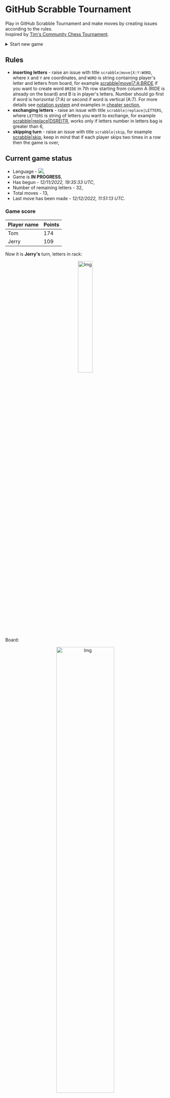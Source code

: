 
# GitHub Scrabble Tournament
Play in GitHub Scrabble Tournament and make moves by creating issues according to the rules.    
Inspired by [Tim's Community Chess Tournament](https://github.com/timburgan/).

<details>
  <summary>Start new game</summary>
  
 
 - [GB](https://github.com/radosz99/radosz99/issues/new?title=scrabble%7Cinit%7CGB&body=Just+push+%27Submit+new+issue%27+or+update+with+your+move)  ![](https://raw.githubusercontent.com/radosz99/radosz99/main/flags/GB.png)
 - [PL](https://github.com/radosz99/radosz99/issues/new?title=scrabble%7Cinit%7CPL&body=Just+push+%27Submit+new+issue%27+or+update+with+your+move)  ![](https://raw.githubusercontent.com/radosz99/radosz99/main/flags/PL.png)
 - [ES](https://github.com/radosz99/radosz99/issues/new?title=scrabble%7Cinit%7CES&body=Just+push+%27Submit+new+issue%27+or+update+with+your+move)  ![](https://raw.githubusercontent.com/radosz99/radosz99/main/flags/ES.png)
 - [DE](https://github.com/radosz99/radosz99/issues/new?title=scrabble%7Cinit%7CDE&body=Just+push+%27Submit+new+issue%27+or+update+with+your+move)  ![](https://raw.githubusercontent.com/radosz99/radosz99/main/flags/DE.png)
 - [FR](https://github.com/radosz99/radosz99/issues/new?title=scrabble%7Cinit%7CFR&body=Just+push+%27Submit+new+issue%27+or+update+with+your+move)  ![](https://raw.githubusercontent.com/radosz99/radosz99/main/flags/FR.png)
</details>
        

## Rules
 - **inserting letters** - raise an issue with title `scrabble|move|X:Y:WORD`, where `X` and `Y` are coordinates, and `WORD` is string containing player's letter and letters from board, for example [scrabble&#124;move&#124;7:A:BRIDE](https://github.com/radosz99/radosz99/issues/new?title=scrabble%7Cmove%7C7%3AA%3ABRIDE&body=Just+push+%27Submit+new+issue%27+or+update+with+your+move) if you want to create word `BRIDE` in 7th row starting from column A (RIDE is already on the board) and B is in player's letters. Number should go first if word is horizontal (7:A) or second if word is vertical (A:7). For more details see [notation system](https://en.wikipedia.org/wiki/Scrabble#Notation_system) and examples in [cheater section](#cheater),
 - **exchanging letters** - raise an issue with title `scrabble|replace|LETTERS`, where `LETTERS` is string of letters you want to exchange, for example [scrabble&#124;replace&#124;DSREITR](https://github.com/radosz99/radosz99/issues/new?title=scrabble%7Creplace%7CDSREITR&body=Just+push+%27Submit+new+issue%27+or+update+with+your+move), works only if letters number in letters bag is greater than 6,
 - **skipping turn** - raise an issue with title `scrabble|skip`, for example [scrabble&#124;skip](https://github.com/radosz99/radosz99/issues/new?title=scrabble%7Cskip&body=Just+push+%27Submit+new+issue%27+or+update+with+your+move), keep in mind that if each player skips two times in a row then the game is over,

## Current game status
 - Language - ![](https://raw.githubusercontent.com/radosz99/radosz99/main/flags/FR.png),
 - Game is **IN PROGRESS**,
 - Has begun - *12/11/2022, 19:35:33 UTC*,
 - Number of remaining letters - 32,
 - Total moves - 13,
 - Last move has been made - *12/12/2022, 11:51:13 UTC*.
    
### Game score
| Player name | Points |
 | - | - |  
| Tom | 174
| Jerry | 109

Now it is **Jerry's** turn, letters in rack:
<p align="center">
    <img src="https://raw.githubusercontent.com/radosz99/radosz99/main/rack.png" width=30% alt="Img"/>
</p>

Board:
<p align="center">
<img src="https://raw.githubusercontent.com/radosz99/radosz99/main/board.png" width=60% alt="Img"/>
</p>
    
## User leaderboard
| Moves | Who | Points |
| - | - | - |
| 13 | [@radosz99](github.com/radosz99)| 283

<a name="cheater"></a>
## Cheater section  
Try out my algorithm and check the moves that were found based on the state of the board and rack. :cowboy_hat_face:
<details>
  <summary>Reveal some fancy moves :)</summary>
  
  | Id | Move | Points |
  | - | - | - |  
|1 | [7:L:edit](https://github.com/radosz99/radosz99/issues/new?title=scrabble%7Cmove%7C7%3AL%3Aedit&body=Just+push+%27Submit+new+issue%27+or+update+with+your+move) | 18 
|2 | [7:L:ides](https://github.com/radosz99/radosz99/issues/new?title=scrabble%7Cmove%7C7%3AL%3Aides&body=Just+push+%27Submit+new+issue%27+or+update+with+your+move) | 18 
|3 | [1:H:jets](https://github.com/radosz99/radosz99/issues/new?title=scrabble%7Cmove%7C1%3AH%3Ajets&body=Just+push+%27Submit+new+issue%27+or+update+with+your+move) | 13 
|4 | [7:M:der](https://github.com/radosz99/radosz99/issues/new?title=scrabble%7Cmove%7C7%3AM%3Ader&body=Just+push+%27Submit+new+issue%27+or+update+with+your+move) | 12 
|5 | [7:M:des](https://github.com/radosz99/radosz99/issues/new?title=scrabble%7Cmove%7C7%3AM%3Ades&body=Just+push+%27Submit+new+issue%27+or+update+with+your+move) | 12 
|6 | [7:M:dis](https://github.com/radosz99/radosz99/issues/new?title=scrabble%7Cmove%7C7%3AM%3Adis&body=Just+push+%27Submit+new+issue%27+or+update+with+your+move) | 12 
|7 | [7:M:dit](https://github.com/radosz99/radosz99/issues/new?title=scrabble%7Cmove%7C7%3AM%3Adit&body=Just+push+%27Submit+new+issue%27+or+update+with+your+move) | 12 
|8 | [1:H:jet](https://github.com/radosz99/radosz99/issues/new?title=scrabble%7Cmove%7C1%3AH%3Ajet&body=Just+push+%27Submit+new+issue%27+or+update+with+your+move) | 12 
|9 | [D:1:rhe](https://github.com/radosz99/radosz99/issues/new?title=scrabble%7Cmove%7CD%3A1%3Arhe&body=Just+push+%27Submit+new+issue%27+or+update+with+your+move) | 12 
|10 | [J:12:ski](https://github.com/radosz99/radosz99/issues/new?title=scrabble%7Cmove%7CJ%3A12%3Aski&body=Just+push+%27Submit+new+issue%27+or+update+with+your+move) | 12 
</details>
    
## Latest moves
<details>
<summary>Show 10 latest moves</summary>
  
  
  | Id | Type | Move / Letters to replace | Created words / New letters | Date | Points | Player | Who |
  | - | - | - | - | - | - | - | - |
|12| INSERT | J:5:vingts | ['VINGTS'] | 12/12/2022, 11:51:12 UTC | 20 | Tom | [@radosz99](github.com/radosz99) |
|11| INSERT | 13:J:kans | ['KANS'] | 12/12/2022, 11:47:39 UTC | 33 | Jerry | [@radosz99](github.com/radosz99) |
|10| INSERT | M:7:demeles | ['DEMELES'] | 12/11/2022, 23:19:58 UTC | 20 | Tom | [@radosz99](github.com/radosz99) |
|9| INSERT | 10:G:message | ['MESSAGE'] | 12/11/2022, 23:11:18 UTC | 18 | Jerry | [@radosz99](github.com/radosz99) |
|8| INSERT | H:6:aeriez | ['AERIEZ'] | 12/11/2022, 23:10:40 UTC | 25 | Tom | [@radosz99](github.com/radosz99) |
|7| INSERT | H:1:jeux | ['JEUX'] | 12/11/2022, 23:06:53 UTC | 21 | Jerry | [@radosz99](github.com/radosz99) |
|6| INSERT | 2:C:ehonte | ['EHONTE'] | 12/11/2022, 23:03:18 UTC | 20 | Tom | [@radosz99](github.com/radosz99) |
|5| REPLACE | ['O', 'E', 'E', 'L', 'I', 'N', 'I'] | ['S', 'G', 'U', 'D', 'J', 'M', 'A'] | 12/11/2022, 23:01:13 UTC | 0 | Jerry | [@radosz99](github.com/radosz99) |
|4| INSERT | 4:E:voix | ['VOIX'] | 12/11/2022, 22:50:28 UTC | 32 | Tom | [@radosz99](github.com/radosz99) |
|3| INSERT | F:1:enrolai | ['ENROLAI'] | 12/11/2022, 22:32:48 UTC | 11 | Jerry | [@radosz99](github.com/radosz99) |
</details>
    